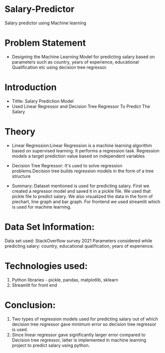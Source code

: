 # Salary-Predictor
Salary predictor using Machine learning

# Problem Statement

- Designing the Machine Learning Model for predicting salary based on parameters such as country, years of experience, educational Qualification etc using decision tree regressor.


# Introduction
- Tittle: Salary Prediction Model
- Used Linear Regressor and  Decision Tree Regressor To Predict The Salary

# Theory
- Linear Regression:Linear Regression is a machine learning algorithm based on supervised learning. It performs a regression task. Regression models a target prediction value based on independent variables 

- Decision Tree Regressor: It's used to solve regression problems.Decision tree builds regression  models in the form of a tree structure

- Summary: Dataset mentioned is used for predicting salary. First we created a regressor model and saved it in a pickle file. We used that pickle file to predict salary. We also visualized the data in the form of piechart, line graph and bar graph. For frontend we used streamlit which is used for machine learning.
 

# Data Set Information: 
Data set used: StackOverflow survey 2021
Parameters considered while predicting salary: country, educational qualification, years of experience.

# Technologies used:
1. Python libraries - pickle, pandas, matplotlib, sklearn
2. Streamlit for front end

# Conclusion: 
1. Two types of regression models used for predicting salary out of which decision tree regressor gave minimum error so decision tree regressor is used.
2. Since linear regressor gave significantly larger error compared to Decision tree regressor, latter is implemented in machine learning project to predict salary using python.
